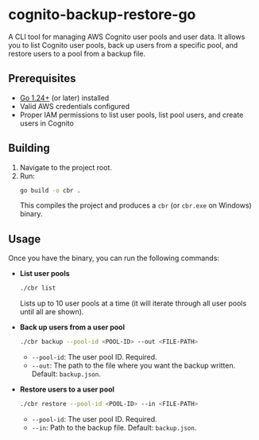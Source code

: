 # cognito-backup-restore-go

A CLI tool for managing AWS Cognito user pools and user data. It allows you to
list Cognito user pools, back up users from a specific pool, and restore users
to a pool from a backup file.

## Prerequisites

- [Go 1.24+](https://go.dev/dl/) (or later) installed
- Valid AWS credentials configured
- Proper IAM permissions to list user pools, list pool users, and create users
  in Cognito

## Building

1. Navigate to the project root.
2. Run:
   ```bash
   go build -o cbr .
   ```
   This compiles the project and produces a `cbr` (or `cbr.exe` on Windows) binary.

## Usage

Once you have the binary, you can run the following commands:

- **List user pools**
  ```bash
  ./cbr list
  ```
  Lists up to 10 user pools at a time (it will iterate through all user pools until all are shown).

- **Back up users from a user pool**
  ```bash
  ./cbr backup --pool-id <POOL-ID> --out <FILE-PATH>
  ```
  - `--pool-id`: The user pool ID. Required.
  - `--out`: The path to the file where you want the backup written. Default: `backup.json`.

- **Restore users to a user pool**
  ```bash
  ./cbr restore --pool-id <POOL-ID> --in <FILE-PATH>
  ```
  - `--pool-id`: The user pool ID. Required.
  - `--in`: Path to the backup file. Default: `backup.json`.

